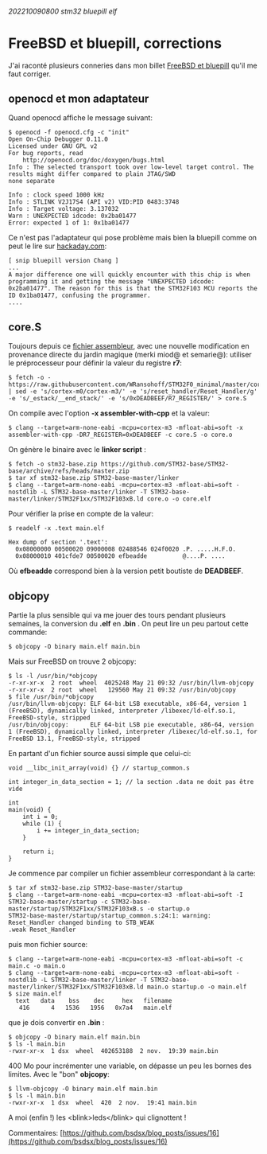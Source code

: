 ###### 202210090800 stm32 bluepill elf 
# FreeBSD et bluepill, corrections

J'ai raconté plusieurs conneries dans mon billet [FreeBSD et bluepill](http://blog.bsdsx.fr/2022/10/2022-10-09-stm32-registre.md.html) qu'il me faut corriger.

## openocd et mon adaptateur

Quand openocd affiche le message suivant:

    $ openocd -f openocd.cfg -c "init"
    Open On-Chip Debugger 0.11.0
    Licensed under GNU GPL v2
    For bug reports, read
    	http://openocd.org/doc/doxygen/bugs.html
    Info : The selected transport took over low-level target control. The results might differ compared to plain JTAG/SWD
    none separate
    
    Info : clock speed 1000 kHz
    Info : STLINK V2J17S4 (API v2) VID:PID 0483:3748
    Info : Target voltage: 3.137032
    Warn : UNEXPECTED idcode: 0x2ba01477
    Error: expected 1 of 1: 0x1ba01477

Ce n'est pas l'adaptateur qui pose problème mais bien la bluepill comme on peut le lire sur [hackaday.com](https://hackaday.com/2020/10/22/stm32-clones-the-good-the-bad-and-the-ugly/):

    [ snip bluepill version Chang ]
    ...
    A major difference one will quickly encounter with this chip is when programming it and getting the message "UNEXPECTED idcode: 0x2ba01477". The reason for this is that the STM32F103 MCU reports the ID 0x1ba01477, confusing the programmer.
    ....

## core.S

Toujours depuis ce [fichier assembleur](https://raw.githubusercontent.com/WRansohoff/STM32F0_minimal/master/core.S), avec une nouvelle modification en provenance directe du jardin magique (merki miod@ et semarie@): utiliser le préprocesseur pour définir la valeur du registre **r7**:

    $ fetch -o - https://raw.githubusercontent.com/WRansohoff/STM32F0_minimal/master/core.S | sed -e 's/cortex-m0/cortex-m3/' -e 's/reset_handler/Reset_Handler/g' -e 's/_estack/__end_stack/' -e 's/0xDEADBEEF/R7_REGISTER/' > core.S

On compile avec l'option **-x assembler-with-cpp** et la valeur:

    $ clang --target=arm-none-eabi -mcpu=cortex-m3 -mfloat-abi=soft -x assembler-with-cpp -DR7_REGISTER=0xDEADBEEF -c core.S -o core.o

On génère le binaire avec le **linker script** :

    $ fetch -o stm32-base.zip https://github.com/STM32-base/STM32-base/archive/refs/heads/master.zip
    $ tar xf stm32-base.zip STM32-base-master/linker
    $ clang --target=arm-none-eabi -mcpu=cortex-m3 -mfloat-abi=soft -nostdlib -L STM32-base-master/linker -T STM32-base-master/linker/STM32F1xx/STM32F103xB.ld core.o -o core.elf

Pour vérifier la prise en compte de la valeur:

    $ readelf -x .text main.elf
    
    Hex dump of section '.text':
      0x08000000 00500020 09000008 02488546 024f0020 .P. .....H.F.O.
      0x08000010 401cfde7 00500020 efbeadde          @....P. ....

Où **efbeadde** correspond bien à la version petit boutiste de **DEADBEEF**.

## objcopy

Partie la plus sensible qui va me jouer des tours pendant plusieurs semaines, la conversion du **.elf** en **.bin** . On peut lire un peu partout cette commande:

    $ objcopy -O binary main.elf main.bin

Mais sur FreeBSD on trouve 2 objcopy:

    $ ls -l /usr/bin/*objcopy
    -r-xr-xr-x  2 root  wheel  4025248 May 21 09:32 /usr/bin/llvm-objcopy
    -r-xr-xr-x  2 root  wheel   129560 May 21 09:32 /usr/bin/objcopy
    $ file /usr/bin/*objcopy
    /usr/bin/llvm-objcopy: ELF 64-bit LSB executable, x86-64, version 1 (FreeBSD), dynamically linked, interpreter /libexec/ld-elf.so.1, FreeBSD-style, stripped
    /usr/bin/objcopy:      ELF 64-bit LSB pie executable, x86-64, version 1 (FreeBSD), dynamically linked, interpreter /libexec/ld-elf.so.1, for FreeBSD 13.1, FreeBSD-style, stripped

En partant d'un fichier source aussi simple que celui-ci:

    void __libc_init_array(void) {} // startup_common.s

    int integer_in_data_section = 1; // la section .data ne doit pas être vide
    
    int
    main(void) {
        int i = 0;
        while (1) {
            i += integer_in_data_section;
        }
    
        return i;
    }

Je commence par compiler un fichier assembleur correspondant à la carte:

    $ tar xf stm32-base.zip STM32-base-master/startup
    $ clang --target=arm-none-eabi -mcpu=cortex-m3 -mfloat-abi=soft -I STM32-base-master/startup -c STM32-base-master/startup/STM32F1xx/STM32F103xB.s -o startup.o
    STM32-base-master/startup/startup_common.s:24:1: warning: Reset_Handler changed binding to STB_WEAK
    .weak Reset_Handler

puis mon fichier source:

    $ clang --target=arm-none-eabi -mcpu=cortex-m3 -mfloat-abi=soft -c main.c -o main.o
    $ clang --target=arm-none-eabi -mcpu=cortex-m3 -mfloat-abi=soft -nostdlib -L STM32-base-master/linker -T STM32-base-master/linker/STM32F1xx/STM32F103xB.ld main.o startup.o -o main.elf
    $ size main.elf
      text   data    bss    dec     hex   filename
       416      4   1536   1956   0x7a4   main.elf

que je dois convertir en **.bin** :

    $ objcopy -O binary main.elf main.bin
    $ ls -l main.bin
    -rwxr-xr-x  1 dsx  wheel  402653188  2 nov.  19:39 main.bin

400 Mo pour incrémenter une variable, on dépasse un peu les bornes des limites. Avec le "bon" **objcopy**:

    $ llvm-objcopy -O binary main.elf main.bin
    $ ls -l main.bin
    -rwxr-xr-x  1 dsx  wheel  420  2 nov.  19:41 main.bin

A moi (enfin !) les &lt;blink&gt;leds&lt;/blink&gt; qui clignottent !

Commentaires: [https://github.com/bsdsx/blog_posts/issues/16](https://github.com/bsdsx/blog_posts/issues/16)
